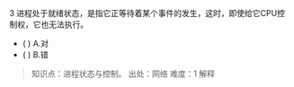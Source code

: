 3
进程处于就绪状态，是指它正等待着某个事件的发生，这时，即使给它CPU控制权，它也无法执行。
- ( ) A.对 
- ( ) B.错

> 知识点：进程状态与控制。
> 出处：网络
> 难度：1
> 解释
